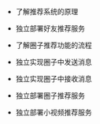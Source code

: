 - 了解推荐系统的原理

- 独立部署好友推荐服务

- 了解圈子推荐功能的流程

- 独立实现圈子中发送消息

- 独立实现圈子中接收消息

- 独立部署圈子推荐服务

- 独立部署小视频推荐服务
